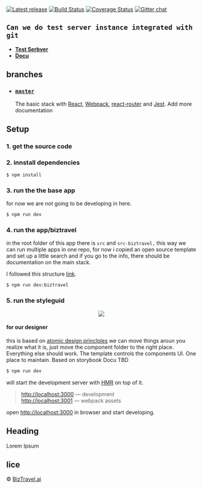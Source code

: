 <p align="center">

  <a href="https://github.com/nolawi/biztravel/releases/latest"><img src="https://github-release-version.herokuapp.com/github/nolawi/biztravel/release.svg?style=flat-square" alt="Latest release" /></a>
  <a href="https://travis-ci.org/nolawi/biztravel"><img src="https://img.shields.io/travis/nolawi/biztravel/redux.svg?style=flat-square" alt="Build Status" /></a>
  <a href="https://codecov.io/gh/nolawi/biztravel/branch/redux"><img src="https://img.shields.io/codecov/c/github/nolawi/biztravel/redux.svg?style=flat-square" alt="Coverage Status" /></a>
  <a href="https://gitter.im/nolawi/biztravel"><img src="https://img.shields.io/badge/chat-on%20gitter-1dce73.svg?style=flat-square" alt="Gitter chat" /></a>
</p>

## `Can we do test server instance integrated with git`

- **[Test Serbver](https://google.com)**
- **[Docu](https://github.com/nolawi/biztravel/)**

## branches

- ### [`master`](https://github.com/nolawi/biztravel)

  The basic stack with [React](https://facebook.github.io/react/), [Webpack](https://github.com/webpack/webpack), [react-router](https://github.com/ReactTraining/react-router) and [Jest](https://facebook.github.io/jest/). Add more documentation



      

## Setup

### 1. get the source code




### 2. innstall dependencies

```sh
$ npm install
```

### 3. run the the base app
for now we are not going to be developing in here. 

```sh
$ npm run dev
```
### 4. run the app/biztravel
in the root folder of this app there is `src` and `src-biztravel,` this way we can run multiple apps in one repo, for now i copied an open source template and set up a little search and if you go to the info, there should be documentation on the main stack.

I followed this structure [link](https://marmelab.com/blog/2015/12/17/react-directory-structure.html).

```sh
$ npm run dev:biztravel
```
### 5. run the styleguid

<p align="center"><img src="https://cloud.githubusercontent.com/assets/3068563/21237760/6b941f76-c2e7-11e6-92e3-bbb7c82b3622.gif"></p>

#### for our designer
this is based on [atomic design princlples](http://bradfrost.com/blog/post/atomic-web-design/)
we can move things aroun you realize what it is, just move the component folder to the right place. Everything else should work. The template controls the components UI. One place to maintain. Based on storybook Docu TBD





```sh
$ npm run dev
```

 will start the development server with [HMR](https://webpack.github.io/docs/hot-module-replacement) on top of it.

> [http://localhost:3000](http://localhost:3000) — development <br>
> [http://localhost:3001](http://localhost:3001) — webpack assets <br>

open [http://localhost:3000](http://localhost:3000) in browser and start developing.

## Heading


Lorem Ipsum

## lice

 © [BizTravel.ai](https://biztravel.ai/about/)
